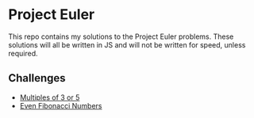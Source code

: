 # Project Euler

This repo contains my solutions to the Project Euler problems. These solutions will all be written in JS and will not be written for speed, unless required.

## Challenges

- [Multiples of 3 or 5](/multiples-of-3-or-5)
- [Even Fibonacci Numbers](/even-fibonacci-numbers)
